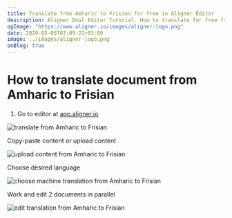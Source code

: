 ```yaml
---
title: Translate from Amharic to Frisian for free in Aligner Editor
description: Aligner Dual Editor Tutorial. How to translate for free from Amharic to Frisian. Aligner is multilingual document management platform. 
ogImage: "https://www.aligner.io/images/aligner-logo.png"
date: 2020-05-06T07:09:21+03:00
image: ../images/aligner-logo.png
onBlog: true
---
```


# How to translate document from Amharic to Frisian

1. Go to editor at [app.aligner.io](https://app.aligner.io "Aligner App web page")

![translate from Amharic to Frisian](../aligner-blank-editor.png "translate from Amharic to Frisian")

Copy-paste content or upload content

![upload content from Amharic to Frisian](../aligner-uploaded-document.png "upload content from Amharic to Frisian")

Choose desired language

![choose machine translation from Amharic to Frisian](../aligner-language-dropdown.png "choose machine translation from Amharic to Frisian")

Work and edit 2 documents in parallel

![edit translation from Amharic to Frisian](../aligner-double-sitded-editor.png "edit translation from Amharic to Frisian")

